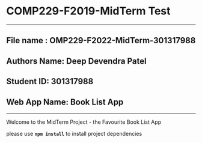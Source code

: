 # COMP229-F2019-MidTerm Test
-----------------------------------------------------------------
## File name : OMP229-F2022-MidTerm-301317988
## Authors Name: Deep Devendra Patel
## Student ID: 301317988
## Web App Name: Book List App

-----------------------------------------------------------------
 Welcome to the MidTerm Project - the Favourite Book List App

please use **`npm install`** to install project dependencies
